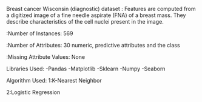 Breast cancer Wisconsin (diagnostic) dataset : 
Features are computed from a digitized image of a fine needle aspirate (FNA) of a breast mass. They describe characteristics of the cell nuclei present in the image.

:Number of Instances: 569

:Number of Attributes: 30 numeric, predictive attributes and the class

:Missing Attribute Values: None




Libraries Used:
-Pandas
-Matplotlib
-Sklearn
-Numpy
-Seaborn
 
 
 
Algorithm Used:
1:K-Nearest Neighbor

2:Logistic Regression 
